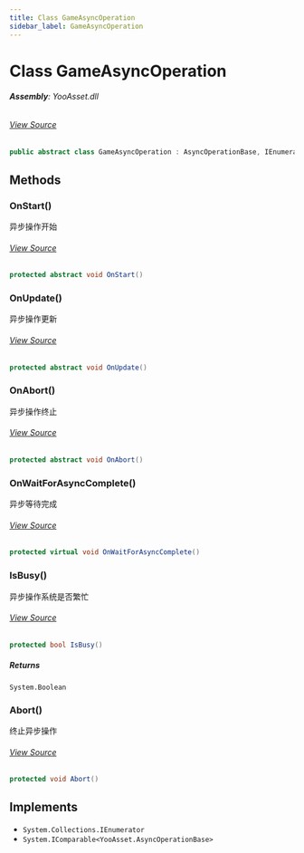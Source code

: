 ```yaml
---
title: Class GameAsyncOperation
sidebar_label: GameAsyncOperation
---
```

# Class GameAsyncOperation


###### **Assembly**: YooAsset.dll
###### [View Source](https://github.com/tuyoogame/YooAsset-Samples.git/blob/main/Assets/YooAsset/Runtime/OperationSystem/GameAsyncOperation.cs#L4)
```csharp title="Declaration"
public abstract class GameAsyncOperation : AsyncOperationBase, IEnumerator, IComparable<AsyncOperationBase>
```
## Methods
### OnStart()
异步操作开始
###### [View Source](https://github.com/tuyoogame/YooAsset-Samples.git/blob/main/Assets/YooAsset/Runtime/OperationSystem/GameAsyncOperation.cs#L26)
```csharp title="Declaration"
protected abstract void OnStart()
```
### OnUpdate()
异步操作更新
###### [View Source](https://github.com/tuyoogame/YooAsset-Samples.git/blob/main/Assets/YooAsset/Runtime/OperationSystem/GameAsyncOperation.cs#L31)
```csharp title="Declaration"
protected abstract void OnUpdate()
```
### OnAbort()
异步操作终止
###### [View Source](https://github.com/tuyoogame/YooAsset-Samples.git/blob/main/Assets/YooAsset/Runtime/OperationSystem/GameAsyncOperation.cs#L36)
```csharp title="Declaration"
protected abstract void OnAbort()
```
### OnWaitForAsyncComplete()
异步等待完成
###### [View Source](https://github.com/tuyoogame/YooAsset-Samples.git/blob/main/Assets/YooAsset/Runtime/OperationSystem/GameAsyncOperation.cs#L41)
```csharp title="Declaration"
protected virtual void OnWaitForAsyncComplete()
```
### IsBusy()
异步操作系统是否繁忙
###### [View Source](https://github.com/tuyoogame/YooAsset-Samples.git/blob/main/Assets/YooAsset/Runtime/OperationSystem/GameAsyncOperation.cs#L46)
```csharp title="Declaration"
protected bool IsBusy()
```

##### Returns

`System.Boolean`
### Abort()
终止异步操作
###### [View Source](https://github.com/tuyoogame/YooAsset-Samples.git/blob/main/Assets/YooAsset/Runtime/OperationSystem/GameAsyncOperation.cs#L54)
```csharp title="Declaration"
protected void Abort()
```

## Implements

* `System.Collections.IEnumerator`
* `System.IComparable<YooAsset.AsyncOperationBase>`
